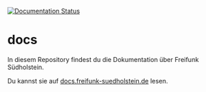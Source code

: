 [![Documentation Status](https://readthedocs.org/projects/freifunk-suedholstein/badge/?version=latest)](https://freifunk-suedholstein.readthedocs.io/de/latest/?badge=latest)

# docs
In diesem Repository findest du die Dokumentation über Freifunk Südholstein.

Du kannst sie auf [docs.freifunk-suedholstein.de](docs.freifunk-suedholstein.de) lesen.
